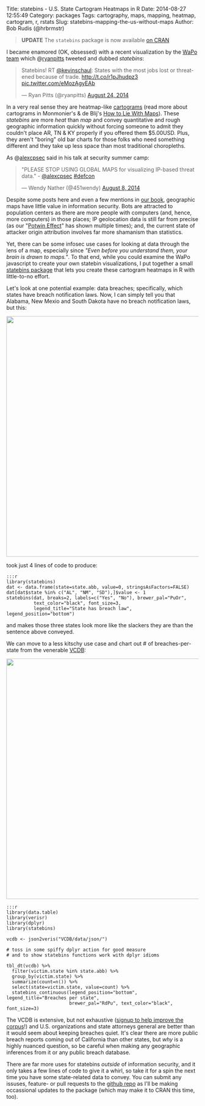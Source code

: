Title: statebins - U.S. State Cartogram Heatmaps in R
Date: 2014-08-27 12:55:49
Category: packages
Tags: cartography, maps, mapping, heatmap, cartogram, r, rstats
Slug: statebins-mapping-the-us-without-maps
Author: Bob Rudis (@hrbrmstr)

>**UPDATE** The `statebins` package is now available [on CRAN](http://cran.r-project.org/web/packages/statebins/index.html)

I became enamored (OK, obsessed) with a recent visualization by the [WaPo team](http://bit.ly/statebins) which @[ryanpitts](https://twitter.com/ryanpitts/) tweeted and dubbed *statebins*:

<blockquote class="twitter-tweet" lang="en"><p>Statebins! RT <a href="https://twitter.com/kevinschaul">@kevinschaul</a>: States with the most jobs lost or threatened because of trade. <a href="http://t.co/r1pJhudpz3">http://t.co/r1pJhudpz3</a> <a href="http://t.co/eMozAgyEAb">pic.twitter.com/eMozAgyEAb</a></p>&mdash; Ryan Pitts (@ryanpitts) <a href="https://twitter.com/ryanpitts/statuses/503613265839017984">August 24, 2014</a></blockquote>
<script async src="//platform.twitter.com/widgets.js" charset="utf-8"></script>

In a very real sense they are heatmap-like [cartograms](http://en.m.wikipedia.org/wiki/Cartogram) (read more about cartograms in Monmonier's & de Blij's [How to Lie With Maps](http://www.amazon.com/gp/product/0226534219/ref=as_li_tl?ie=UTF8&camp=1789&creative=390957&creativeASIN=0226534219&linkCode=as2&tag=rudisdotnet-20&linkId=54N7RQDVFEBV6CSZ)). These *statebins* are more *heat* than *map* and convey quantitative and rough geographic information quickly without forcing someone to admit they couldn't place AR, TN & KY properly if you offered them $5.00USD. Plus, they aren't "boring" old bar charts for those folks who need something different and they take up less space than most traditional choropleths.

As @[alexcpsec](http://twitter.com/alexcpsec) said in his talk at security summer camp:

<blockquote class="twitter-tweet" lang="en"><p>&quot;PLEASE STOP USING GLOBAL MAPS for visualizing IP-based threat data.&quot; - <a href="https://twitter.com/alexcpsec">@alexcpsec</a> <a href="https://twitter.com/hashtag/defcon?src=hash">#defcon</a></p>&mdash; Wendy Nather (@451wendy) <a href="https://twitter.com/451wendy/statuses/497808992039870466">August 8, 2014</a></blockquote>
<script async src="//platform.twitter.com/widgets.js" charset="utf-8"></script>

Despite some posts here and even a few mentions in [our book](http://dds.ec/amzn), geographic maps have little value in information security. Bots are attracted to population centers as there are more people with computers (and, hence, more computers) in those places; IP geolocation data is still far from precise (as our "[Potwin Effect](http://books.google.com/books?id=7DqwAgAAQBAJ&pg=PA113&lpg=PA113&dq=potwin+effect&source=bl&ots=CyYrKxlkCa&sig=Kk6bd9Mz2uJdNOVp2wj3Bn4AgSI&hl=en&sa=X&ei=mTj9U8WhBIvnoASOrYKwBQ&ved=0CCIQ6AEwAA#v=onepage&q=potwin%20effect&f=false)" has shown multiple times); and, the current state of attacker origin attribution involves far more shamanism than statistics.

Yet, there can be some infosec use cases for looking at data through the lens of a map, especially since *"Even before you understand them, your brain is drawn to maps."*. To that end, while you could examine the WaPo javascript to create your own statebin visualizations, I put together a small [statebins package](http://github.com/hrbrmstr/statebins/) that lets you create these cartogram heatmaps in R with little-to-no effort. 

Let's look at one potential example: data breaches; specifically, which states have breach notification laws. Now, I can simply tell you that Alabama, New Mexio and South Dakota have no breach notification laws, but this:

<img src="http://datadrivensecurity.info/blog/images/2014/08/state-breach-laws.png" style="max-width:100%; width:630px"/>

took just 4 lines of code to produce:

    :::r
    library(statebins)
    dat <- data.frame(state=state.abb, value=0, stringsAsFactors=FALSE)
    dat[dat$state %in% c("AL", "NM", "SD"),]$value <- 1
    statebins(dat, breaks=2, labels=c("Yes", "No"), brewer_pal="PuOr",
              text_color="black", font_size=3,
              legend_title="State has breach law", legend_position="bottom")


and makes those three states look more like the slackers they are than the sentence above conveyed.

We can move to a less kitschy use case and chart out # of breaches-per-state from the venerable [VCDB](http://github.com/vz-risk/VCDB):

<img src="http://datadrivensecurity.info/blog/images/2014/08/breaches-per-state.png" style="max-width:100%; width:630px"/>

    :::r
    library(data.table)
    library(verisr)
    library(dplyr)
    library(statebins)

    vcdb <- json2veris("VCDB/data/json/")
    
    # toss in some spiffy dplyr action for good measure
    # and to show statebins functions work with dplyr idioms
    
    tbl_dt(vcdb) %>% 
      filter(victim.state %in% state.abb) %>% 
      group_by(victim.state) %>% 
      summarize(count=n()) %>%
      select(state=victim.state, value=count) %>%
      statebins_continuous(legend_position="bottom", legend_title="Breaches per state", 
                           brewer_pal="RdPu", text_color="black", font_size=3)

The VCDB is extensive, but not exhaustive ([signup to help improve the corpus](http://vcdb.org/volunteer.html)!) and U.S. organizations and state attorneys general are better than it would seem about keeping breaches quiet. It's clear there are more public breach reports coming out of California than other states, but *why* is a highly nuanced question, so be careful when making any geographic inferences from it or any public breach database.

There are far more uses for statebins *outside* of information security, and it only takes a few lines of code to give it a whirl, so take it for a spin the next time you have some state-related data to convey. You can submit any issuses, feature- or pull requests to the [github repo](https://github.com/hrbrmstr/statebins) as I'll be making occassional updates to the package (which may make it to CRAN this time, too).


